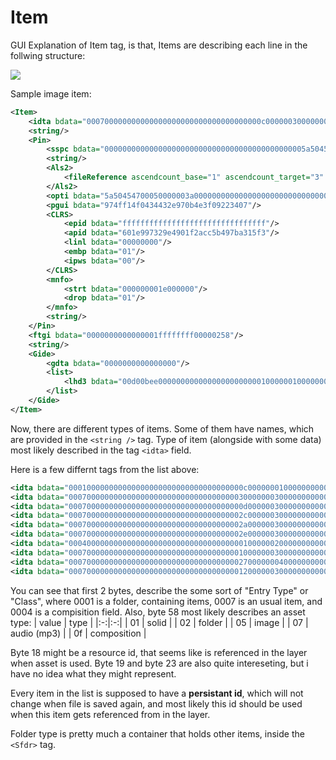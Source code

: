 # Item

GUI Explanation of Item tag, is that, Items are describing each line in the follwing structure:

![](https://cdn.discordapp.com/attachments/144520318898143232/403631610915979264/unknown.png)

Sample image item:

```xml
<Item>
    <idta bdata="000700000000000000000000000000000000000c000000300000000000000000000000000000000000000000000000000000000000000000000005000000000000000000000000000000000000000000d655bb34"/>
    <string/>
    <Pin>
        <sspc bdata="000000000000000000000000000000000000000000005a5045470000000000000500000002d00000000000000258000000000000025800000000000000000018010100000000000000030000000000010000000000000000000000000000000000000000000000000000000000000000002000000000d655bb340000000c0000000100000000000000000001000000010000000000000000000000000000000800000000000000000000000000000000000000000000000000000000ffffffffffffffff0000000100020000000000000009f20b01000000000000000000"/>
        <string/>
        <Als2>
            <fileReference ascendcount_base="1" ascendcount_target="3" fullpath="D:\Projects\ae-test\nexrender-boilerplate-master\assets\2016-aug-deep.jpg" platform="Win" server_name="inlife-pc" server_volume_name="HDD" target_is_folder="0"/>
        </Als2>
        <opti bdata="5a50454700050000003a00000000000000000000000000000000000000004745504affffffff5241572001000000010000000000000000000000"/>
        <pgui bdata="974ff14f0434432e970b4e3f09223407"/>
        <CLRS>
            <epid bdata="ffffffffffffffffffffffffffffffff"/>
            <apid bdata="601e997329e4901f2acc5b497ba315f3"/>
            <linl bdata="00000000"/>
            <embp bdata="01"/>
            <ipws bdata="00"/>
        </CLRS>
        <mnfo>
            <strt bdata="000000001e000000"/>
            <drop bdata="01"/>
        </mnfo>
        <string/>
    </Pin>
    <ftgi bdata="0000000000000001ffffffff00000258"/>
    <string/>
    <Gide>
        <gdta bdata="0000000000000000"/>
        <list>
            <lhd3 bdata="00d00bee000000000000000000000001000000100000000200000001000000020000000000000000000000000000000000000000"/>
        </list>
    </Gide>
</Item>
```

Now, there are different types of items. Some of them have names, which are provided in the `<string />` tag.
Type of item (alongside with some data) most likely described in the tag `<idta>` field.

Here is a few differnt tags from the list above:

```xml
<idta bdata="000100000000000000000000000000000000000c000000010000000000000000000000000000000000000000000000000000000000000000000002000000000000000000000000000000000000000000d39fafb5"/>
<idta bdata="0007000000000000000000000000000000000030000000300000000000000000000000000000000000000000000000000000000000000000000001000000000000000000000000000000000000000000d3a19956"/>
<idta bdata="000700000000000000000000000000000000000d000000300000000000000000000000000000000000000000000000000000000000000000000001000000000000000000000000000000000000000000d39fafb5"/>
<idta bdata="000700000000000000000000000000000000002c000000300000000000000000000000000000000000000000000000000000000000000000000001000000000000000000000000000000000000000000d39fcca7"/>
<idta bdata="000700000000000000000000000000000000002a000000300000000000000000000000000000000000000000000000000000000000000000000001000000000000000000000000000000000000000000d39fcc9b"/>
<idta bdata="000700000000000000000000000000000000002e000000300000000000000000000000000000000000000000000000000000000000000000000001000000000000000000000000000000000000000000d3a198a0"/>
<idta bdata="000400000000000000000000000000000000000100000020000000000000000000000000000000000000000000000000000000000000000000000f000000000000000000000000000000000000000000d3a19a38"/>
<idta bdata="0007000000000000000000000000000000000010000000300000000000000000000000000000000000000000000000000000000000000000000005000000000000000000000000000000000000000000d39fb1da"/>
<idta bdata="0007000000000000000000000000000000000027000000040000000000000000000000000000000000000000000000000000000000000000000007000000000000000000000000000000000000000000ce59d352"/>
<idta bdata="0007000000000000000000000000000000000012000000300000000000000000000000000000000000000000000000000000000000000000000005000000000000000000000000000000000000000000d39fb5fa"/>
```

You can see that first 2 bytes, describe the some sort of "Entry Type" or "Class", where 0001 is a folder, containing items, 0007 is an usual item, and 0004 is a compisition field.
Also, byte 58 most likely describes an asset type:
| value | type |
|:-:|:-:|
| 01 | solid |
| 02 | folder |
| 05 | image |
| 07 | audio (mp3) |
| 0f | composition |


Byte 18 might be a resource id, that seems like is referenced in the layer when asset is used.
Byte 19 and byte 23 are also quite intereseting, but i have no idea what they might represent.

Every item in the list is supposed to have a **persistant id**, which will not change when file is saved again, and most likely this id should be used when this item gets referenced from in the layer.


Folder type is pretty much a container that holds other items, inside the `<Sfdr>` tag.
